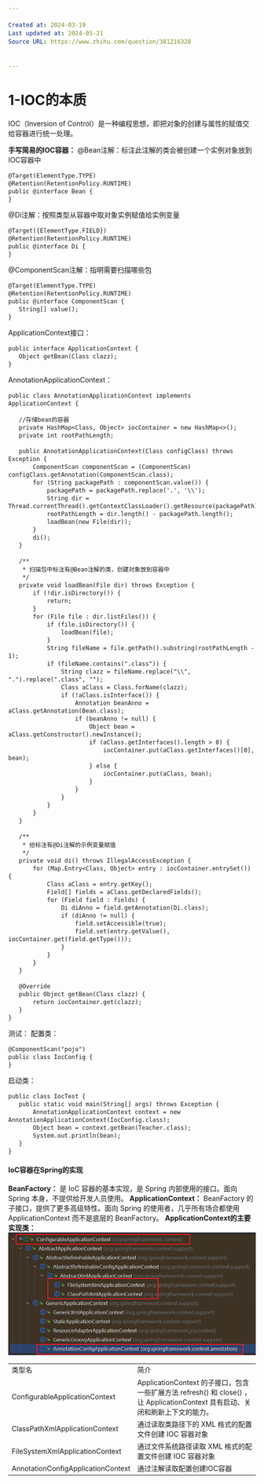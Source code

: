 ```yaml
---

Created at: 2024-03-19
Last updated at: 2024-05-21
Source URL: https://www.zhihu.com/question/381216328


---
```


# 1-IOC的本质


IOC（Inversion of Control）是一种编程思想，即把对象的创建与属性的赋值交给容器进行统一处理。

**手写简易的IOC容器：**
@Bean注解：标注此注解的类会被创建一个实例对象放到IOC容器中
```
@Target(ElementType.TYPE)
@Retention(RetentionPolicy.RUNTIME)
public @interface Bean {
}
```

@Di注解：按照类型从容器中取对象实例赋值给实例变量
```
@Target({ElementType.FIELD})
@Retention(RetentionPolicy.RUNTIME)
public @interface Di {
}
```

@ComponentScan注解：指明需要扫描哪些包
```
@Target(ElementType.TYPE)
@Retention(RetentionPolicy.RUNTIME)
public @interface ComponentScan {
   String[] value();
}
```

ApplicationContext接口：
```
public interface ApplicationContext {
   Object getBean(Class clazz);
}
```

AnnotationApplicationContext：
```
public class AnnotationApplicationContext implements ApplicationContext {

   //存储bean的容器
   private HashMap<Class, Object> iocContainer = new HashMap<>();
   private int rootPathLength;

   public AnnotationApplicationContext(Class configClass) throws Exception {
       ComponentScan componentScan = (ComponentScan) configClass.getAnnotation(ComponentScan.class);
       for (String packagePath : componentScan.value()) {
           packagePath = packagePath.replace('.', '\\');
           String dir = Thread.currentThread().getContextClassLoader().getResource(packagePath).getFile();
           rootPathLength = dir.length() - packagePath.length();
           loadBean(new File(dir));
       }
       di();
   }

   /**
    * 扫描包中标注有@Bean注解的类，创建对象放到容器中
    */
   private void loadBean(File dir) throws Exception {
       if (!dir.isDirectory()) {
           return;
       }
       for (File file : dir.listFiles()) {
           if (file.isDirectory()) {
               loadBean(file);
           }
           String fileName = file.getPath().substring(rootPathLength - 1);
           if (fileName.contains(".class")) {
               String clazz = fileName.replace("\\", ".").replace(".class", "");
               Class aClass = Class.forName(clazz);
               if (!aClass.isInterface()) {
                   Annotation beanAnno = aClass.getAnnotation(Bean.class);
                   if (beanAnno != null) {
                       Object bean = aClass.getConstructor().newInstance();
                       if (aClass.getInterfaces().length > 0) {
                           iocContainer.put(aClass.getInterfaces()[0], bean);
                       } else {
                           iocContainer.put(aClass, bean);
                       }
                   }
               }
           }
       }
   }

   /**
    * 给标注有@Di注解的示例变量赋值
    */
   private void di() throws IllegalAccessException {
       for (Map.Entry<Class, Object> entry : iocContainer.entrySet()) {
           Class aClass = entry.getKey();
           Field[] fields = aClass.getDeclaredFields();
           for (Field field : fields) {
               Di diAnno = field.getAnnotation(Di.class);
               if (diAnno != null) {
                   field.setAccessible(true);
                   field.set(entry.getValue(), iocContainer.get(field.getType()));
               }
           }
       }
   }

   @Override
   public Object getBean(Class clazz) {
       return iocContainer.get(clazz);
   }
}
```

测试：
配置类：
```
@ComponentScan("pojo")
public class IocConfig {
}
```

启动类：
```
public class IocTest {
   public static void main(String[] args) throws Exception {
       AnnotationApplicationContext context = new AnnotationApplicationContext(IocConfig.class);
       Object bean = context.getBean(Teacher.class);
       System.out.println(bean);
   }
}
```

#### **IoC容器在Spring的实现**

**BeanFactory：** 是 IoC 容器的基本实现，是 Spring 内部使用的接口。面向 Spring 本身，不提供给开发人员使用。
**ApplicationContext：** BeanFactory 的子接口，提供了更多高级特性。面向 Spring 的使用者，几乎所有场合都使用 ApplicationContext 而不是底层的 BeanFactory。
**ApplicationContext的主要实现类：**
**![unknown_filename.png](./_resources/1-IOC的本质.resources/unknown_filename.png)**

|     |     |
| --- | --- |
| 类型名 | 简介  |
| ConfigurableApplicationContext | ApplicationContext 的子接口，包含一些扩展方法 refresh() 和 close() ，让 ApplicationContext 具有启动、关闭和刷新上下文的能力。 |
| ClassPathXmlApplicationContext | 通过读取类路径下的 XML 格式的配置文件创建 IOC 容器对象 |
| FileSystemXmlApplicationContext | 通过文件系统路径读取 XML 格式的配置文件创建 IOC 容器对象 |
| AnnotationConfigApplicationContext | 通过注解读取配置创建IOC容器 |

